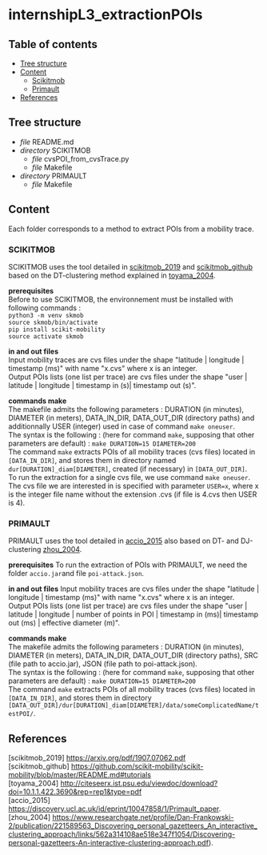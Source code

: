 # internshipL3_extractionPOIs

## Table of contents
+ [Tree structure](#Tree%20structure)
+ [Content](#Content)
  + [Scikitmob](#SCIKITMOB)
  + [Primault](#PRIMAULT)
+ [References](#References)


## Tree structure
* *file* README.md
* *directory* SCIKITMOB
  * *file* cvsPOI_from_cvsTrace.py
  * *file* Makefile
* *directory* PRIMAULT
  * *file* Makefile

## Content
Each folder corresponds to a method to extract POIs from a mobility trace.  

### SCIKITMOB
SCIKITMOB uses the tool detailed in [scikitmob_2019](#scikitmob_2019) and [scikitmob_github](#scikitmob_github) based on the DT-clustering method explained in [toyama_2004](#toyama2004).  

**prerequisites**  
Before to use SCIKITMOB, the environnement must be installed with following commands :   
`python3 -m venv skmob`  
`source skmob/bin/activate`  
`pip install scikit-mobility`  
`source activate skmob`  

**in and out files**  
Input mobility traces are cvs files under the shape "latitude | longitude | timestamp (ms)" with name "x.cvs" where x is an integer.  
Output POIs lists (one list per trace) are cvs files under the shape "user | latitude | longitude | timestamp in (s)| timestamp out (s)".  

**commands make**  
The makefile admits the following parameters : DURATION (in minutes), DIAMETER (in meters), DATA_IN_DIR, DATA_OUT_DIR (directory paths) and additionnally USER (integer) used in case of command `make oneuser`.  
The syntax is the following : (here for command `make`, supposing that other parameters are default) :  `make DURATION=15 DIAMETER=200`  
The command `make` extracts POIs of all mobility traces (cvs files) located in `[DATA_IN_DIR]`, and stores them in directory named `dur[DURATION]_diam[DIAMETER]`, created (if necessary) in `[DATA_OUT_DIR]`.  
To run the extraction for a single cvs file, we use command `make oneuser`. The cvs file we are interested in is specified with parameter `USER=x`, where x is the integer file name without the extension .cvs (if file is 4.cvs then USER is 4).  

### PRIMAULT
PRIMAULT uses the tool detailed in [accio_2015](https://discovery.ucl.ac.uk/id/eprint/10047858/1/Primault_paper.pdf) also based on DT- and DJ-clustering [zhou_2004](https://www.researchgate.net/profile/Dan-Frankowski-2/publication/221589563_Discovering_personal_gazetteers_An_interactive_clustering_approach/links/562a314108ae518e347f1054/Discovering-personal-gazetteers-An-interactive-clustering-approach.pdf).  

**prerequisites**
To run the extraction of POIs with PRIMAULT, we need the folder `accio.jar`and file `poi-attack.json`.  

**in and out files**
Input mobility traces are cvs files under the shape "latitude | longitude | timestamp (ms)" with name "x.cvs" where x is an integer.  
Output POIs lists (one list per trace) are cvs files under the shape "user | latitude | longitude | number of points in POI | timestamp in (ms)| timestamp out (ms) | effective diameter (m)".  

**commands make**  
The makefile admits the following parameters : DURATION (in minutes), DIAMETER (in meters), DATA_IN_DIR, DATA_OUT_DIR (directory paths), SRC (file path to accio.jar), JSON (file path to poi-attack.json).  
The syntax is the following : (here for command `make`, supposing that other parameters are default) :  `make DURATION=15 DIAMETER=200`  
The command `make` extracts POIs of all mobility traces (cvs files) located in `[DATA_IN_DIR]`, and stores them in directory `[DATA_OUT_DIR]/dur[DURATION]_diam[DIAMETER]/data/someComplicatedName/testPOI/`.  

## References

<a id="scikitmob_2019">[scikitmob_2019]</a> https://arxiv.org/pdf/1907.07062.pdf  
<a id="scikitmob_github">[scikitmob_github]</a> https://github.com/scikit-mobility/scikit-mobility/blob/master/README.md#tutorials  
<a id="toyama_2004">[toyama_2004]</a> http://citeseerx.ist.psu.edu/viewdoc/download?doi=10.1.1.422.3690&rep=rep1&type=pdf  
<a id="accio_2015">[accio_2015]</a> https://discovery.ucl.ac.uk/id/eprint/10047858/1/Primault_paper.
<a id="zhou_2004">[zhou_2004]</a> https://www.researchgate.net/profile/Dan-Frankowski-2/publication/221589563_Discovering_personal_gazetteers_An_interactive_clustering_approach/links/562a314108ae518e347f1054/Discovering-personal-gazetteers-An-interactive-clustering-approach.pdf).  

